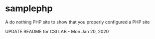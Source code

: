 samplephp
=========

A do nothing PHP site to show that you properly configured a PHP site

UPDATE README for CSI LAB - Mon Jan 20, 2020
